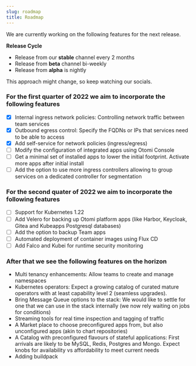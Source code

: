```yaml
---
slug: roadmap
title: Roadmap
---
```


We are currently working on the following features for the next release.

**Release Cycle**

- Release from our **stable** channel every 2 months
- Release from **beta** channel bi-weekly
- Release from **alpha** is nightly

This approach might change, so keep watching our socials.

### For the first quarter of 2022 we aim to incorporate the following features

- [x] Internal ingress network policies: Controlling network traffic between team services
- [x] Outbound egress control: Specify the FQDNs or IPs that services need to be able to access
- [x] Add self-service for network policies (ingress/egress)
- [ ] Modify the configuration of integrated apps using Otomi Console
- [ ] Get a minimal set of installed apps to lower the initial footprint. Activate more apps after initial install
- [ ] Add the option to use more ingress controllers allowing to group services on a dedicated controller for segmentation

### For the second quater of 2022 we aim to incorporate the following features

- [ ] Support for Kubernetes 1.22
- [ ] Add Velero for backing up Otomi platform apps (like Harbor, Keycloak, Gitea and Kubeapps Postgresql databases)
- [ ] Add the option to backup Team apps
- [ ] Automated deployment of container images using Flux CD
- [ ] Add Falco and Kubei for runtime security monitoring
### After that we see the following features on the horizon

- Multi tenancy enhancements: Allow teams to create and manage namespaces
- Kubernetes operators: Expect a growing catalog of curated mature operators with at least capability level 2 (seamless upgrades).
- Bring Message Queue options to the stack: We would like to settle for one that we can use in the stack internally (we now rely waiting on jobs for conditions)
- Streaming tools for real time inspection and tagging of traffic
- A Market place to choose preconfigured apps from, but also unconfigured apps (akin to chart repositories)
- A Catalog with preconfigured flavours of stateful applications: First arrivals are likely to be MySQL, Redis, Postgres and Mongo. Expect knobs for availability vs affordability to meet current needs
- Adding buildpack
